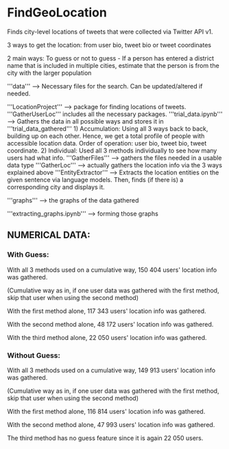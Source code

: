 # FindGeoLocation

Finds city-level locations of tweets that were collected via Twitter API v1.

3 ways to get the location: from user bio, tweet bio or tweet coordinates

2 main ways: To guess or not to guess
    - If a person has entered a district name that is included in multiple cities, estimate that the person is from the city with the larger population

'''data''' --> Necessary files for the search. Can be updated/altered if needed.

'''LocationProject''' --> package for finding locations of tweets. '''GatherUserLoc''' includes all the necessary packages.
    '''trial_data.ipynb''' --> Gathers the data in all possible ways and stores it in '''trial_data_gathered'''
        1) Accumulation: Using all 3 ways back to back, building up on each other. Hence, we get a total profile of people with accessible location data.
        Order of operation: user bio, tweet bio, tweet coordinate.
        2) Individual: Used all 3 methods individually to see how many users had what info.
    '''GatherFiles''' --> gathers the files needed in a usable data type
    '''GatherLoc''' --> actually gathers the location info via the 3 ways explained above
    '''EntityExtractor''' --> Extracts the location entities on the given sentence via language models. Then, finds (if there is) a corresponding city and displays it.

'''graphs''' --> the graphs of the data gathered

'''extracting_graphs.ipynb''' --> forming those graphs

## NUMERICAL DATA:

### With Guess:
With all 3 methods used on a cumulative way, 150 404 users' location info was gathered.

(Cumulative way as in, if one user data was gathered with the first method, skip that user when using the second method)

With the first method alone, 117 343 users' location info was gathered.

With the second method alone, 48 172 users' location info was gathered.

With the third method alone, 22 050 users' location info was gathered.

### Without Guess:
With all 3 methods used on a cumulative way, 149 913 users' location info was gathered.

(Cumulative way as in, if one user data was gathered with the first method, skip that user when using the second method)

With the first method alone, 116 814 users' location info was gathered.

With the second method alone, 47 993 users' location info was gathered.

The third method has no guess feature since it is again 22 050 users.